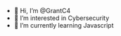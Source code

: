 - 👋 Hi, I’m @GrantC4
- 👀 I’m interested in Cybersecurity
- 🌱 I’m currently learning Javascript

<!---
GrantC4/GrantC4 is a ✨ special ✨ repository because its `README.md` (this file) appears on your GitHub profile.
You can click the Preview link to take a look at your changes.
--->
